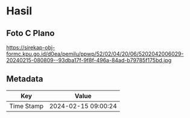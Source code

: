 # Hasil

## Foto C Plano

https://sirekap-obj-formc.kpu.go.id/d0ea/pemilu/ppwp/52/02/04/20/06/5202042006029-20240215-080809--93dba17f-9f8f-496a-84ad-b79785f175bd.jpg


## Metadata

| Key        | Value               |
| ---------- | ------------------- |
| Time Stamp | 2024-02-15 09:00:24 |



